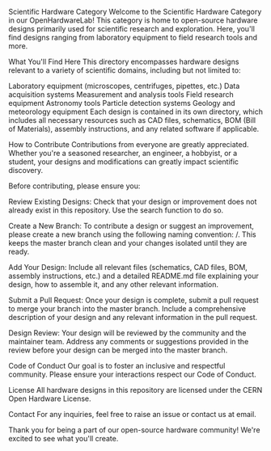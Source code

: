 Scientific Hardware Category
Welcome to the Scientific Hardware Category in our OpenHardwareLab! This category is home to open-source hardware designs primarily used for scientific research and exploration. Here, you'll find designs ranging from laboratory equipment to field research tools and more.

What You'll Find Here
This directory encompasses hardware designs relevant to a variety of scientific domains, including but not limited to:

Laboratory equipment (microscopes, centrifuges, pipettes, etc.)
Data acquisition systems
Measurement and analysis tools
Field research equipment
Astronomy tools
Particle detection systems
Geology and meteorology equipment
Each design is contained in its own directory, which includes all necessary resources such as CAD files, schematics, BOM (Bill of Materials), assembly instructions, and any related software if applicable.

How to Contribute
Contributions from everyone are greatly appreciated. Whether you're a seasoned researcher, an engineer, a hobbyist, or a student, your designs and modifications can greatly impact scientific discovery.

Before contributing, please ensure you:

Review Existing Designs: Check that your design or improvement does not already exist in this repository. Use the search function to do so.

Create a New Branch: To contribute a design or suggest an improvement, please create a new branch using the following naming convention: <your-github-username>/<brief-description-of-your-design>. This keeps the master branch clean and your changes isolated until they are ready.

Add Your Design: Include all relevant files (schematics, CAD files, BOM, assembly instructions, etc.) and a detailed README.md file explaining your design, how to assemble it, and any other relevant information.

Submit a Pull Request: Once your design is complete, submit a pull request to merge your branch into the master branch. Include a comprehensive description of your design and any relevant information in the pull request.

Design Review: Your design will be reviewed by the community and the maintainer team. Address any comments or suggestions provided in the review before your design can be merged into the master branch.

Code of Conduct
Our goal is to foster an inclusive and respectful community. Please ensure your interactions respect our Code of Conduct.

License
All hardware designs in this repository are licensed under the CERN Open Hardware License.

Contact
For any inquiries, feel free to raise an issue or contact us at email.

Thank you for being a part of our open-source hardware community! We're excited to see what you'll create.


